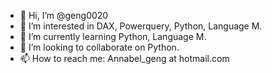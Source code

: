 - 👋 Hi, I’m @geng0020
- 👀 I’m interested in DAX, Powerquery, Python, Language M. 
- 🌱 I’m currently learning Python, Language M. 
- 💞️ I’m looking to collaborate on Python. 
- 📫 How to reach me: Annabel_geng at hotmail.com 

<!---
geng0020/geng0020 is a ✨ special ✨ repository because its `README.md` (this file) appears on your GitHub profile.
You can click the Preview link to take a look at your changes.
--->
